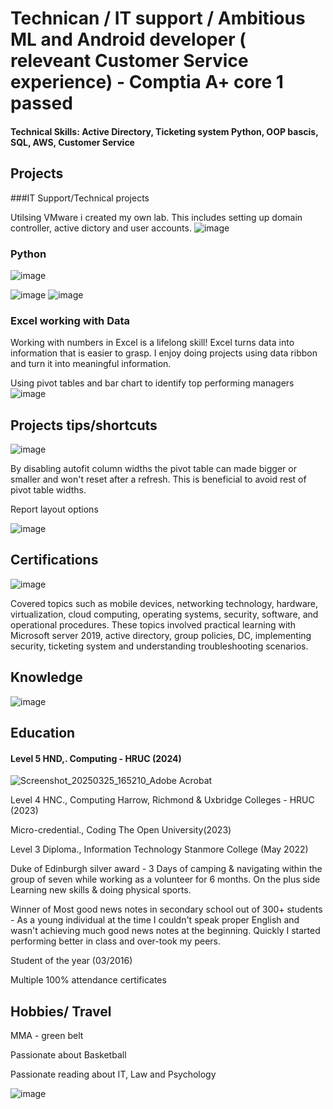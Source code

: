 # Technican / IT support / Ambitious ML and Android developer ( releveant Customer Service experience) - Comptia A+ core 1 passed

#### Technical Skills: Active Directory, Ticketing system Python, OOP bascis, SQL, AWS, Customer Service
 

## Projects

###IT Support/Technical projects

Utilsing VMware i created my own lab. This includes setting up domain controller, active dictory and user accounts.
![image](https://github.com/user-attachments/assets/945941fb-7e69-4169-9515-2812202a896e)

### Python


![image](https://github.com/user-attachments/assets/884196ba-0326-4e97-b3f9-9044a1337897)

    
    
    
![image](https://github.com/user-attachments/assets/3b054e31-d610-4327-9a28-0acdc9f1f90b)
![image](https://github.com/user-attachments/assets/1d96d6cb-a6c8-4681-a755-b28b7b96a73c)



### Excel working with Data
Working with numbers in Excel is a lifelong skill! Excel turns data into information that is easier to grasp. I enjoy doing projects using data ribbon and turn it into meaningful information.

Using pivot tables and bar chart to identify top performing managers
![image](https://github.com/user-attachments/assets/bf7710f0-79e5-4d02-b305-bf4db7d0667f)


## Projects tips/shortcuts

![image](https://github.com/user-attachments/assets/a1c0bcf8-529a-4355-b651-d3d339e08df1)


By disabling autofit column widths the pivot table can made bigger or smaller and won't reset after a refresh. This is beneficial to avoid rest of pivot table widths.

Report layout options


![image](https://github.com/user-attachments/assets/3ae3f74f-cfd4-4d0f-aec6-00d51c466ab3)



## Certifications
![image](https://github.com/user-attachments/assets/32eb512c-5d7e-43a2-b3ba-952db66455e9)

Covered topics such as mobile devices, networking technology, hardware, virtualization, cloud computing, operating systems, security, software, and operational procedures. These topics involved practical learning with Microsoft server 2019, active directory, group policies, DC, implementing security, ticketing system and understanding troubleshooting scenarios.




## Knowledge 
![image](https://github.com/user-attachments/assets/3b1d5acd-f248-46c6-a773-387fbb56dafa)



## Education



#### Level 5 HND,. Computing -  HRUC (2024)

![Screenshot_20250325_165210_Adobe Acrobat](https://github.com/user-attachments/assets/5bf2bd15-c024-4bf7-a050-5262d6135930)

Level 4 HNC., Computing	Harrow, Richmond & Uxbridge Colleges - HRUC (2023)

Micro-credential., Coding	The Open University(2023)

Level 3 Diploma., Information Technology	Stanmore College (May 2022)

Duke of Edinburgh silver award - 3 Days of camping & navigating within the group of seven while working as a volunteer for 6 months. On the plus side Learning new skills & doing physical sports. 

Winner of Most good news notes in secondary school out of 300+ students - As a young individual at the time I couldn't speak proper English and wasn't achieving much good news notes at the beginning. Quickly I started performing better in class and over-took my peers. 

Student of the year (03/2016) 

Multiple 100% attendance certificates 

## Hobbies/ Travel

MMA - green belt

Passionate about Basketball

Passionate reading about IT, Law and Psychology

![image](https://github.com/user-attachments/assets/cc589f04-6b58-4e6a-a19d-c28ba6cabd8d)






